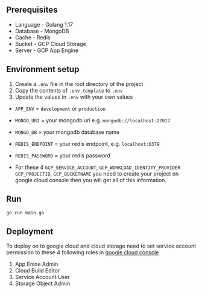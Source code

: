 ## Prerequisites

- Language - Golang 1.17
- Database - MongoDB
- Cache - Redis
- Bucket - GCP Cloud Storage
- Server - GCP App Engine

## Environment setup

1. Create a `.env` file in the root directory of the project
2. Copy the contents of `.env.template` to `.env`
3. Update the values in `.env` with your own values

- `APP_ENV` = `development` or `production`
- `MONGO_URI` = your mongodb uri e.g. `mongodb://localhost:27017`
- `MONGO_DB` = your mongodb database name
- `REDIS_ENDPOINT` = your redis endpoint, e.g. `localhost:6379`
- `REDIS_PASSWORD` = your redis password

- For these 4 `GCP_SERVICE_ACCOUNT`, `GCP_WORKLOAD_IDENTITY_PROVIDER` `GCP_PROJECTID`, `GCP_BUCKETNAME`
  you need to create your project on google cloud console then you will get all of this information.

## Run

`go run main.go`

## Deployment

To deploy on to google cloud and cloud storage
need to set service account permission to these 4 following roles in [google cloud console](https://cloud.google.com/free?utm_source=google&utm_medium=cpc&utm_campaign=japac-TH-all-en-dr-BKWS-all-super-trial-EXA-dr-1605216&utm_content=text-ad-none-none-DEV_c-CRE_602292303537-ADGP_Hybrid%20%7C%20BKWS%20-%20EXA%20%7C%20Txt%20~%20GCP%20~%20General_Business%20Services%20-%20google%20cloud%20console-KWID_43700071562405490-aud-1596662389894%3Akwd-55675752867&userloc_1012728-network_g&utm_term=KW_google%20cloud%20console&gclsrc=ds&gclsrc=ds&gclid=COL0_O_ppv0CFUPb1AodpLQKXw)

1. App Enine Admin
2. Cloud Build Editor
3. Service Account User
4. Storage Object Admin
